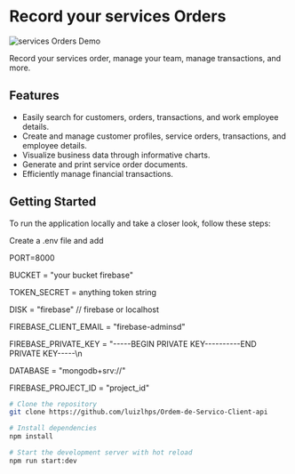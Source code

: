 # Record your services Orders

![services Orders Demo](https://storage.googleapis.com/loustech-site.appspot.com/OrderDemo.gif)

Record your services order, manage  your team, manage transactions, and more.



## Features

- Easily search for customers, orders, transactions, and work employee details.
- Create and manage customer profiles, service orders, transactions, and employee details.
- Visualize business data through informative charts.
- Generate and print service order documents.
- Efficiently manage financial transactions.

## Getting Started

To run the application locally and take a closer look, follow these steps:

Create a .env file and add 

PORT=8000

BUCKET = "your bucket firebase"

TOKEN_SECRET = anything token string

DISK = "firebase"  // firebase or localhost 

FIREBASE_CLIENT_EMAIL = "firebase-adminsd"

FIREBASE_PRIVATE_KEY = "-----BEGIN PRIVATE KEY----------END PRIVATE KEY-----\n

DATABASE = "mongodb+srv://"    

FIREBASE_PROJECT_ID = "project_id"


```bash
# Clone the repository
git clone https://github.com/luizlhps/Ordem-de-Servico-Client-api

# Install dependencies
npm install

# Start the development server with hot reload
npm run start:dev
